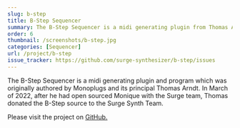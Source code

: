 ```yaml
---
slug: b-step
title: B-Step Sequencer
summary: The B-Step Sequencer is a midi generating plugin from Thomas Arndt which became open source in March 2022.
order: 6
thumbnail: /screenshots/b-step.jpg
categories: [Sequencer]
url: /project/b-step
issue_tracker: https://github.com/surge-synthesizer/b-step/issues
---
```


The B-Step Sequencer is a midi generating plugin and program which was originally authored by Monoplugs and its principal Thomas Arndt. In March of 2022, after he had open sourced Monique with the Surge team, Thomas donated the B-Step source to the Surge Synth Team.

Please visit the project on [GitHub.](https://github.com/surge-synthesizer/b-step)
